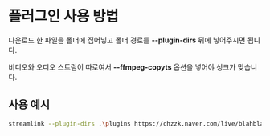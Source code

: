# 플러그인 사용 방법

다운로드 한 파일을 폴더에 집어넣고 폴더 경로를 **--plugin-dirs** 뒤에 넣어주시면 됩니다.

비디오와 오디오 스트림이 따로여서 **--ffmpeg-copyts** 옵션을 넣어야 싱크가 맞습니다.

## 사용 예시
```bash
streamlink --plugin-dirs .\plugins https://chzzk.naver.com/live/blahblah best -o output.mp4 --ffmpeg-copyts
```

